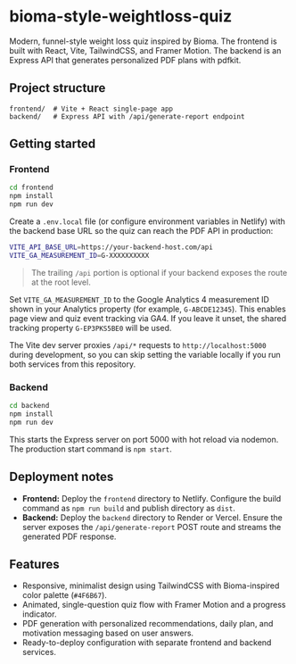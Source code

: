 # bioma-style-weightloss-quiz

Modern, funnel-style weight loss quiz inspired by Bioma. The frontend is built with React, Vite, TailwindCSS, and Framer Motion. The backend is an Express API that generates personalized PDF plans with pdfkit.

## Project structure

```
frontend/  # Vite + React single-page app
backend/   # Express API with /api/generate-report endpoint
```

## Getting started

### Frontend

```bash
cd frontend
npm install
npm run dev
```

Create a `.env.local` file (or configure environment variables in Netlify) with the backend base URL so the quiz can reach the
PDF API in production:

```bash
VITE_API_BASE_URL=https://your-backend-host.com/api
VITE_GA_MEASUREMENT_ID=G-XXXXXXXXXX
```

> The trailing `/api` portion is optional if your backend exposes the route at the root level.

Set `VITE_GA_MEASUREMENT_ID` to the Google Analytics 4 measurement ID shown in your Analytics property (for example, `G-ABCDE12345`). This enables page view and quiz event tracking via GA4. If you leave it unset, the shared tracking property `G-EP3PKS5BE0` will be used.

The Vite dev server proxies `/api/*` requests to `http://localhost:5000` during development, so you can skip setting the variable
locally if you run both services from this repository.

### Backend

```bash
cd backend
npm install
npm run dev
```

This starts the Express server on port 5000 with hot reload via nodemon. The production start command is `npm start`.

## Deployment notes

- **Frontend:** Deploy the `frontend` directory to Netlify. Configure the build command as `npm run build` and publish directory as `dist`.
- **Backend:** Deploy the `backend` directory to Render or Vercel. Ensure the server exposes the `/api/generate-report` POST route and streams the generated PDF response.

## Features

- Responsive, minimalist design using TailwindCSS with Bioma-inspired color palette (`#4F6B67`).
- Animated, single-question quiz flow with Framer Motion and a progress indicator.
- PDF generation with personalized recommendations, daily plan, and motivation messaging based on user answers.
- Ready-to-deploy configuration with separate frontend and backend services.
